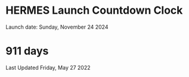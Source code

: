 # HERMES Launch Countdown Clock

Launch date: Sunday, November 24 2024
# 911 days

Last Updated Friday, May 27 2022